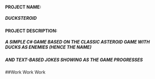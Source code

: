 #### PROJECT NAME: 
##### DUCKSTEROID

#### PROJECT DESCRIPTION: 
##### A SIMPLE C# GAME BASED ON THE CLASSIC ASTEROID GAME WITH DUCKS AS ENEMIES (HENCE THE NAME) 
##### AND TEXT-BASED JOKES SHOWING AS THE GAME PROGRESSES

##Work Work Work
                       
